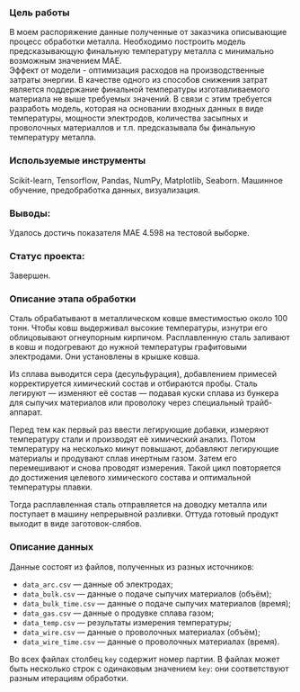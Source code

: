 ### Цель работы
В моем распоряжение данные полученные от заказчика описывающие процесс обработки металла. Необходимо построить модель предсказывающую финальную температуру металла с минимально возможным значением MAE.<br/>
Эффект от модели - оптимизация расходов на производственные затраты энергии. В качестве одного из способов снижения затрат является поддержание финальной температуры изготавливаемого материала не выше требуемых значений. В связи с этим требуется разработь модель, которая на основании входных данных в виде температуры, мощности электродов, количества засыпных и проволочных материаллов и т.п. предсказывала бы финальную температуру металла.

### Используемые инструменты
Scikit-learn, Tensorflow, Pandas, NumPy, Matplotlib, Seaborn.
Машинное обучение, предобработка данных, визуализация.

### Выводы:
Удалось достичь показателя MAE 4.598 на тестовой выборке.

### Статус проекта:
Завершен.

### Описание этапа обработки

Сталь обрабатывают в металлическом ковше вместимостью около 100 тонн. Чтобы ковш выдерживал высокие температуры, изнутри его облицовывают огнеупорным кирпичом. Расплавленную сталь заливают в ковш и подогревают до нужной температуры графитовыми электродами. Они установлены в крышке ковша. 

Из сплава выводится сера (десульфурация), добавлением примесей корректируется химический состав и отбираются пробы. Сталь легируют — изменяют её состав — подавая куски сплава из бункера для сыпучих материалов или проволоку через специальный трайб-аппарат.

Перед тем как первый раз ввести легирующие добавки, измеряют температуру стали и производят её химический анализ. Потом температуру на несколько минут повышают, добавляют легирующие материалы и продувают сплав инертным газом. Затем его перемешивают и снова проводят измерения. Такой цикл повторяется до достижения целевого химического состава и оптимальной температуры плавки.

Тогда расплавленная сталь отправляется на доводку металла или поступает в машину непрерывной разливки. Оттуда готовый продукт выходит в виде заготовок-слябов.

### Описание данных

Данные состоят из файлов, полученных из разных источников:

- `data_arc.csv` — данные об электродах;
- `data_bulk.csv` — данные о подаче сыпучих материалов (объём);
- `data_bulk_time.csv` — данные о подаче сыпучих материалов (время);
- `data_gas.csv` — данные о продувке сплава газом;
- `data_temp.csv` — результаты измерения температуры;
- `data_wire.csv` — данные о проволочных материалах (объём);
- `data_wire_time.csv` — данные о проволочных материалах (время).

Во всех файлах столбец `key` содержит номер партии. В файлах может быть несколько строк с одинаковым значением `key`: они соответствуют разным итерациям обработки.


